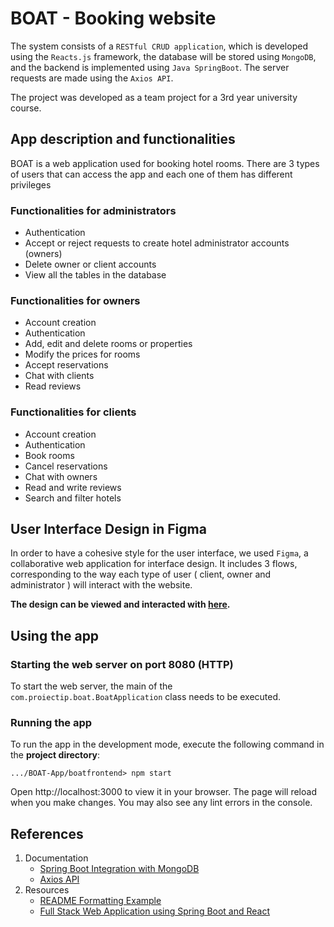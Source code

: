 BOAT - Booking website
============


The system consists of a `RESTful CRUD application`, which is developed using the `Reacts.js` framework, the database will be stored using `MongoDB`, and the backend is implemented using `Java SpringBoot`.
The server requests are made using the `Axios API`.

The project was developed as a team project for a 3rd year university course.

App description and functionalities
------------
BOAT is a web application used for booking hotel rooms. There are 3 types of users that can access the app and each one of them has different privileges 

### Functionalities for administrators ###

- Authentication
- Accept or reject requests to create hotel administrator accounts (owners) 
- Delete owner or client accounts
- View all the tables in the database

### Functionalities for owners ###

- Account creation
- Authentication
- Add, edit and delete rooms or properties
- Modify the prices for rooms
- Accept reservations
- Chat with clients
- Read reviews

### Functionalities for clients ###
- Account creation
- Authentication
- Book rooms
- Cancel reservations 
- Chat with owners
- Read and write reviews
- Search and filter hotels

User Interface Design in Figma
------------

In order to have a cohesive style for the user interface, we used `Figma`, a collaborative web application for interface design.
It includes 3 flows, corresponding to the way each type of user ( client, owner and administrator ) will interact with the website.

**The design can be viewed and interacted with [here](https://www.figma.com/file/8LHJJqZZ3FOxOdNMGxmnxJ/BOAT?type=design&node-id=303%3A140&t=oXM2Fj1QsbRU4zHa-1).**

Using the app
------------

### Starting the web server on port 8080 (HTTP) ###
To start the web server, the main of the `com.proiectip.boat.BoatApplication` class needs to be executed.
### Running the app ###

To run the app in the development mode, execute the following command in the **project directory**:
~~~
.../BOAT-App/boatfrontend> npm start
~~~
Open http://localhost:3000 to view it in your browser.
The page will reload when you make changes.
You may also see any lint errors in the console.

References
------------

1. Documentation
    * [Spring Boot Integration with MongoDB](https://www.mongodb.com/compatibility/spring-boot)
    * [Axios API](https://axios-http.com/docs/api_intro)
2. Resources
    * [README Formatting Example](https://gist.github.com/rt2zz/e0a1d6ab2682d2c47746950b84c0b6ee)
    * [Full Stack Web Application using Spring Boot and React](https://www.youtube.com/watch?v=O_XL9oQ1_To&t=902s)